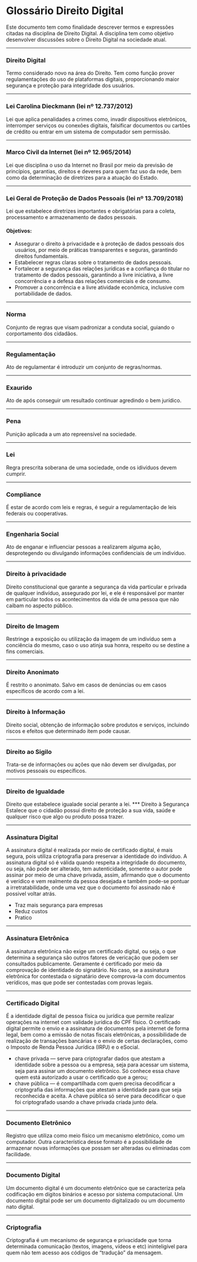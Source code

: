 # Glossário Direito Digital

Este documento tem como finalidade descrever termos e expressões citadas na disciplina de Direito Digital. A disciplina tem como objetivo desenvolver discussões sobre o Direito Digital na sociedade atual.
***
### Direito Digital
Termo considerado novo na área do Direito. Tem como função prover regulamentações do uso de plataformas digitais, proporcionando maior segurança e proteção para integridade dos usuários.
***
 ### Lei Carolina Dieckmann (lei nº 12.737/2012)
Lei que aplica penalidades a crimes como, invadir dispositivos eletrônicos, interromper serviços ou conexões digitais, falsificar documentos ou cartões de crédito ou entrar em um sistema de computador sem permissão.
***
### Marco Civil da Internet (lei nº 12.965/2014)
Lei que disciplina o uso da Internet no Brasil por meio da previsão de princípios, garantias, direitos e deveres para quem faz uso da rede, bem como da determinação de diretrizes para a atuação do Estado.
***
### Lei Geral de Proteção de Dados Pessoais (lei nº 13.709/2018)
 Lei que estabelece diretrizes importantes e obrigatórias para a coleta, processamento e armazenamento de dados pessoais.

 #### Objetivos:
 * Assegurar o direito à privacidade e à proteção de dados pessoais dos usuários, por meio de práticas transparentes e seguras, garantindo direitos fundamentais.
 * Estabelecer regras claras sobre o tratamento de dados pessoais.
 * Fortalecer a segurança das relações jurídicas e a confiança do titular no tratamento de dados pessoais, garantindo a livre iniciativa, a livre concorrência e a defesa das relações comerciais e de consumo.
 * Promover a concorrência e a livre atividade econômica, inclusive com portabilidade de dados.
***
### Norma
Conjunto de regras que visam padronizar a conduta social, guiando o corportamento dos cidadãos.
***
### Regulamentação
Ato de regulamentar é introduzir um conjunto de regras/normas.
***
### Exaurido
Ato de após conseguir um resultado continuar agredindo o bem jurídico.
***
### Pena
Punição aplicada a um ato repreensível na sociedade.
***
### Lei
Regra prescrita soberana de uma sociedade, onde os idivíduos devem cumprir.
***
### Compliance
É estar de acordo com leis e regras, é seguir a regulamentação de leis federais ou cooperativas.
***
### Engenharia Social
Ato de enganar e influenciar pessoas a realizarem alguma ação, desprotegendo ou divulgando informações confidenciais de um indivíduo.
***
### Direito à privacidade
Direito constitucional que garante a segurança da vida particular e privada de qualquer indivíduo, assegurado por lei, e ele é responsável por manter em particular todos os acontecimentos da vida de uma pessoa que não caibam no aspecto público.
***
### Direito de Imagem
Restringe a exposição ou utilização da imagem de um indivíduo sem a conciência do mesmo, caso o uso atinja sua honra, respeito ou se destine a fins comerciais.
***
### Direito Anonimato
É restrito o anonimato. Salvo em casos de denúncias ou em casos específicos de acordo com a lei.
***
### Direito à Informação
Direito social, obtenção de informação sobre produtos e serviços, incluindo riscos e efeitos que determinado item pode causar.
***
### Direito ao Sigilo
Trata-se de informações ou ações que não devem ser divulgadas, por motivos pessoais ou específicos.
***
### Direito de Igualdade
Direito que estabelece igualade social perante a lei.
*** Direito à Segurança
Estalece que o cidadão possui direito de proteção a sua vida, saúde e qualquer risco que algo ou produto possa trazer.
***
### Assinatura Digital
A assinatura digital é realizada por meio de certificado digital, é mais segura, pois utiliza criptografia para preservar a identidade do indivíduo.
A assinatura digital só é válida quando respeita a integridade do documento, ou seja, não pode ser alterado, tem autenticidade, somente o autor pode assinar por meio de uma chave privada, assim, afirmando que o documento é verídico e vem realmente da pessoa desejada e também pode-se pontuar a irretratabilidade, onde uma vez que o documento foi assinado não é possivel voltar atrás.

* Traz mais segurança para empresas
* Reduz custos
* Pratico
***
### Assinatura Eletrônica
A assinatura eletrônica não exige um certificado digital, ou seja, o que determina a segurança são outros fatores de vericação que podem ser consultados publicamente.
Geramente é certificado por meio da comprovação de identidade do signatário. No caso, se a assinatura eletrônica for contestada o signatário deve comprova-la com documentos verídicos, mas que pode ser contestadas com provas legais.
***
### Certificado Digital
É a identidade digital de pessoa física ou jurídica que permite realizar operações na internet com validade jurídica do CPF físico. O certificado digital permite o envio e a assinatura de documentos pela internet de forma legal, bem como a emissão de notas fiscais eletrônicas, a possibilidade de realização de transações bancárias e o envio de certas declarações, como o Imposto de Renda Pessoa Jurídica (IRPJ) e o eSocial.
- chave privada — serve para criptografar dados que atestam a identidade sobre a pessoa ou a empresa, seja para acessar um sistema, seja para assinar um documento eletrônico. Só conhece essa chave quem está autorizado a usar o certificado que a gerou;
- chave pública — é compartilhada com quem precisa decodificar a criptografia das informações que atestam a identidade para que seja reconhecida e aceita. A chave pública só serve para decodificar o que foi criptografado usando a chave privada criada junto dela.
***
### Documento Eletrônico
Registro que utiliza como meio físico um mecanismo eletrônico, como um computador. Outra característica desse formato é a possibilidade de armazenar novas informações que possam ser alteradas ou eliminadas com facilidade.
***
### Documento Digital
Um documento digital é um documento eletrônico que se caracteriza pela codificação em dígitos binários e acesso por sistema computacional. Um documento digital pode ser um documento digitalizado ou um documento nato digital.
***
### Criptografia
Criptografia é um mecanismo de segurança e privacidade que torna determinada comunicação (textos, imagens, vídeos e etc) ininteligível para quem não tem acesso aos códigos de “tradução” da mensagem.
